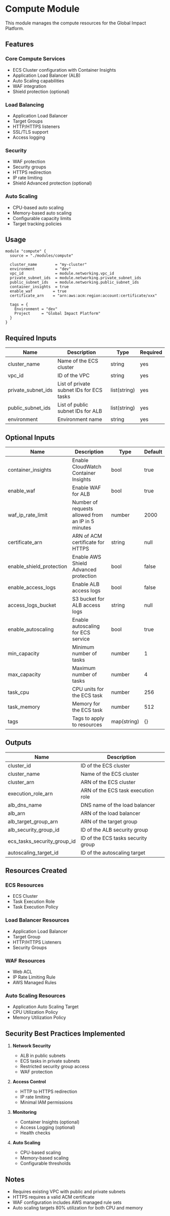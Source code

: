# Compute Module

This module manages the compute resources for the Global Impact Platform.

## Features

### Core Compute Services
* ECS Cluster configuration with Container Insights
* Application Load Balancer (ALB)
* Auto Scaling capabilities
* WAF integration
* Shield protection (optional)

### Load Balancing
* Application Load Balancer
* Target Groups
* HTTP/HTTPS listeners
* SSL/TLS support
* Access logging

### Security
* WAF protection
* Security groups
* HTTPS redirection
* IP rate limiting
* Shield Advanced protection (optional)

### Auto Scaling
* CPU-based auto scaling
* Memory-based auto scaling
* Configurable capacity limits
* Target tracking policies

## Usage

```hcl
module "compute" {
  source = "./modules/compute"
  
  cluster_name        = "my-cluster"
  environment         = "dev"
  vpc_id              = module.networking.vpc_id
  private_subnet_ids  = module.networking.private_subnet_ids
  public_subnet_ids   = module.networking.public_subnet_ids
  container_insights  = true
  enable_waf         = true
  certificate_arn    = "arn:aws:acm:region:account:certificate/xxx"
  
  tags = {
    Environment = "dev"
    Project     = "Global Impact Platform"
  }
}
```

## Required Inputs

| Name | Description | Type | Required |
|------|-------------|------|----------|
| cluster_name | Name of the ECS cluster | string | yes |
| vpc_id | ID of the VPC | string | yes |
| private_subnet_ids | List of private subnet IDs for ECS tasks | list(string) | yes |
| public_subnet_ids | List of public subnet IDs for ALB | list(string) | yes |
| environment | Environment name | string | yes |

## Optional Inputs

| Name | Description | Type | Default |
|------|-------------|------|---------|
| container_insights | Enable CloudWatch Container Insights | bool | true |
| enable_waf | Enable WAF for ALB | bool | true |
| waf_ip_rate_limit | Number of requests allowed from an IP in 5 minutes | number | 2000 |
| certificate_arn | ARN of ACM certificate for HTTPS | string | null |
| enable_shield_protection | Enable AWS Shield Advanced protection | bool | false |
| enable_access_logs | Enable ALB access logs | bool | false |
| access_logs_bucket | S3 bucket for ALB access logs | string | null |
| enable_autoscaling | Enable autoscaling for ECS service | bool | true |
| min_capacity | Minimum number of tasks | number | 1 |
| max_capacity | Maximum number of tasks | number | 4 |
| task_cpu | CPU units for the ECS task | number | 256 |
| task_memory | Memory for the ECS task | number | 512 |
| tags | Tags to apply to resources | map(string) | {} |

## Outputs

| Name | Description |
|------|-------------|
| cluster_id | ID of the ECS cluster |
| cluster_name | Name of the ECS cluster |
| cluster_arn | ARN of the ECS cluster |
| execution_role_arn | ARN of the ECS task execution role |
| alb_dns_name | DNS name of the load balancer |
| alb_arn | ARN of the load balancer |
| alb_target_group_arn | ARN of the target group |
| alb_security_group_id | ID of the ALB security group |
| ecs_tasks_security_group_id | ID of the ECS tasks security group |
| autoscaling_target_id | ID of the autoscaling target |

## Resources Created

### ECS Resources
* ECS Cluster
* Task Execution Role
* Task Execution Policy

### Load Balancer Resources
* Application Load Balancer
* Target Group
* HTTP/HTTPS Listeners
* Security Groups

### WAF Resources
* Web ACL
* IP Rate Limiting Rule
* AWS Managed Rules

### Auto Scaling Resources
* Application Auto Scaling Target
* CPU Utilization Policy
* Memory Utilization Policy

## Security Best Practices Implemented

1. **Network Security**
   * ALB in public subnets
   * ECS tasks in private subnets
   * Restricted security group access
   * WAF protection

2. **Access Control**
   * HTTP to HTTPS redirection
   * IP rate limiting
   * Minimal IAM permissions

3. **Monitoring**
   * Container Insights (optional)
   * Access Logging (optional)
   * Health checks

4. **Auto Scaling**
   * CPU-based scaling
   * Memory-based scaling
   * Configurable thresholds

## Notes

* Requires existing VPC with public and private subnets
* HTTPS requires a valid ACM certificate
* WAF configuration includes AWS managed rule sets
* Auto scaling targets 80% utilization for both CPU and memory